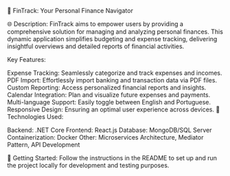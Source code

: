 🚀 FinTrack: Your Personal Finance Navigator

🌐 Description:
FinTrack aims to empower users by providing a comprehensive solution for managing and analyzing personal finances. This dynamic application simplifies budgeting and expense tracking, delivering insightful overviews and detailed reports of financial activities.

Key Features:

Expense Tracking: Seamlessly categorize and track expenses and incomes.
PDF Import: Effortlessly import banking and transaction data via PDF files.
Custom Reporting: Access personalized financial reports and insights.
Calendar Integration: Plan and visualize future expenses and payments.
Multi-language Support: Easily toggle between English and Portuguese.
Responsive Design: Ensuring an optimal user experience across devices.
🔧 Technologies Used:

Backend: .NET Core
Frontend: React.js
Database: MongoDB/SQL Server
Containerization: Docker
Other: Microservices Architecture, Mediator Pattern, API Development

🔗 Getting Started:
Follow the instructions in the README to set up and run the project locally for development and testing purposes.
